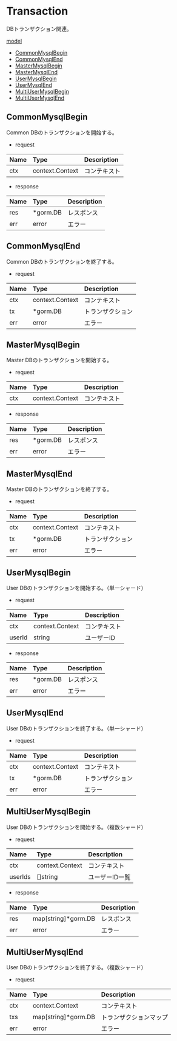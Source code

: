 # Transaction
DBトランザクション関連。  

[model](https://github.com/game-core/gocrafter/tree/main/pkg/domain/model/transaction)

- [CommonMysqlBegin](https://github.com/game-core/gocrafter/blob/main/docs/md/function/service/transaction.md#CommonMysqlBegin)
- [CommonMysqlEnd](https://github.com/game-core/gocrafter/blob/main/docs/md/function/service/transaction.md#CommonMysqlEnd)
- [MasterMysqlBegin](https://github.com/game-core/gocrafter/blob/main/docs/md/function/service/transaction.md#MasterMysqlBegin)
- [MasterMysqlEnd](https://github.com/game-core/gocrafter/blob/main/docs/md/function/service/transaction.md#MasterMysqlEnd)
- [UserMysqlBegin](https://github.com/game-core/gocrafter/blob/main/docs/md/function/service/transaction.md#UserMysqlBegin)
- [UserMysqlEnd](https://github.com/game-core/gocrafter/blob/main/docs/md/function/service/transaction.md#UserMysqlEnd)
- [MultiUserMysqlBegin](https://github.com/game-core/gocrafter/blob/main/docs/md/function/service/transaction.md#MultiUserMysqlBegin)
- [MultiUserMysqlEnd](https://github.com/game-core/gocrafter/blob/main/docs/md/function/service/transaction.md#MultiUserMysqlEnd)

## CommonMysqlBegin
Common DBのトランザクションを開始する。
- request

| Name | Type | Description |
| :--- | :--- | :--- |
| ctx | context.Context | コンテキスト |

- response

| Name | Type | Description |
| :--- | :--- | :--- |
| res | *gorm.DB | レスポンス |
| err | error | エラー |

## CommonMysqlEnd
Common DBのトランザクションを終了する。
- request

| Name | Type | Description |
| :--- | :--- | :--- |
| ctx | context.Context | コンテキスト |
| tx | *gorm.DB | トランザクション |
| err | error | エラー |

## MasterMysqlBegin
Master DBのトランザクションを開始する。
- request

| Name | Type | Description |
| :--- | :--- | :--- |
| ctx | context.Context | コンテキスト |

- response

| Name | Type | Description |
| :--- | :--- | :--- |
| res | *gorm.DB | レスポンス |
| err | error | エラー |

## MasterMysqlEnd
Master DBのトランザクションを終了する。
- request

| Name | Type | Description |
| :--- | :--- | :--- |
| ctx | context.Context | コンテキスト |
| tx | *gorm.DB | トランザクション |
| err | error | エラー |

## UserMysqlBegin
User DBのトランザクションを開始する。（単一シャード）
- request

| Name | Type | Description |
| :--- | :--- | :--- |
| ctx | context.Context | コンテキスト |
| userId | string | ユーザーID |

- response

| Name | Type | Description |
| :--- | :--- | :--- |
| res | *gorm.DB | レスポンス |
| err | error | エラー |

## UserMysqlEnd
User DBのトランザクションを終了する。（単一シャード）
- request

| Name | Type | Description |
| :--- | :--- | :--- |
| ctx | context.Context | コンテキスト |
| tx | *gorm.DB | トランザクション |
| err | error | エラー |

## MultiUserMysqlBegin
User DBのトランザクションを開始する。（複数シャード）
- request

| Name | Type | Description |
| :--- | :--- | :--- |
| ctx | context.Context | コンテキスト |
| userIds | []string | ユーザーID一覧 |

- response

| Name | Type | Description |
| :--- | :--- | :--- |
| res | map[string]*gorm.DB | レスポンス |
| err | error | エラー |

## MultiUserMysqlEnd
User DBのトランザクションを終了する。（複数シャード）
- request

| Name | Type | Description |
| :--- | :--- | :--- |
| ctx | context.Context | コンテキスト |
| txs | map[string]*gorm.DB | トランザクションマップ |
| err | error | エラー |
